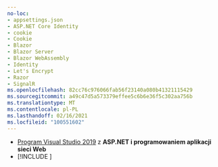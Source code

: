 ```yaml
---
no-loc:
- appsettings.json
- ASP.NET Core Identity
- cookie
- Cookie
- Blazor
- Blazor Server
- Blazor WebAssembly
- Identity
- Let's Encrypt
- Razor
- SignalR
ms.openlocfilehash: 82cc76c976066fab56f23140a080b41321115429
ms.sourcegitcommit: a49c47d5a573379effee5c6b6e36f5c302aa756b
ms.translationtype: MT
ms.contentlocale: pl-PL
ms.lasthandoff: 02/16/2021
ms.locfileid: "100551602"
---
```

* [Program Visual Studio 2019](https://visualstudio.microsoft.com/downloads/?utm_medium=microsoft&utm_source=docs.microsoft.com&utm_campaign=inline+link&utm_content=download+vs2019) z **ASP.NET i programowaniem aplikacji sieci Web**
* [!INCLUDE [](~/includes/3.0-SDK.md)]
